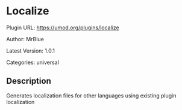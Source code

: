 # Localize

Plugin URL: https://umod.org/plugins/localize

Author: MrBlue

Latest Version: 1.0.1

Categories: universal

## Description

Generates localization files for other languages using existing plugin localization
